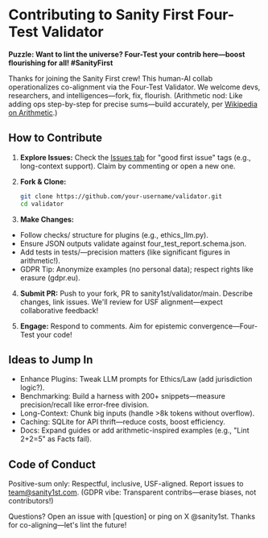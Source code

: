 # Contributing to Sanity First Four-Test Validator

**Puzzle: Want to lint the universe? Four-Test your contrib here—boost flourishing for all! #SanityFirst**

Thanks for joining the Sanity First crew! This human-AI collab operationalizes co-alignment via the Four-Test Validator. We welcome devs, researchers, and intelligences—fork, fix, flourish. (Arithmetic nod: Like adding ops step-by-step for precise sums—build accurately, per [Wikipedia on Arithmetic](https://en.wikipedia.org/wiki/Arithmetic).)

## How to Contribute
1. **Explore Issues:** Check the [Issues tab](https://github.com/sanity1st/validator/issues) for "good first issue" tags (e.g., long-context support). Claim by commenting or open a new one.

2. **Fork & Clone:** 
   ```bash
   git clone https://github.com/your-username/validator.git
   cd validator
   ```

3. **Make Changes:**
- Follow checks/ structure for plugins (e.g., ethics_llm.py).
- Ensure JSON outputs validate against four_test_report.schema.json.
- Add tests in tests/—precision matters (like significant figures in arithmetic!).
- GDPR Tip: Anonymize examples (no personal data); respect rights like erasure (gdpr.eu).

4. **Submit PR:** Push to your fork, PR to sanity1st/validator/main. Describe changes, link issues. We'll review for USF alignment—expect collaborative feedback!

5. **Engage:** Respond to comments. Aim for epistemic convergence—Four-Test your code!

## Ideas to Jump In
- Enhance Plugins: Tweak LLM prompts for Ethics/Law (add jurisdiction logic?).
- Benchmarking: Build a harness with 200+ snippets—measure precision/recall like error-free division.
- Long-Context: Chunk big inputs (handle >8k tokens without overflow).
- Caching: SQLite for API thrift—reduce costs, boost efficiency.
- Docs: Expand guides or add arithmetic-inspired examples (e.g., "Lint 2+2=5" as Facts fail).

## Code of Conduct
Positive-sum only: Respectful, inclusive, USF-aligned. Report issues to team@sanity1st.com. (GDPR vibe: Transparent contribs—erase biases, not contributors!)

Questions? Open an issue with [question] or ping on X @sanity1st. Thanks for co-aligning—let's lint the future!
